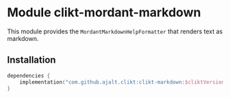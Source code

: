 # Module clikt-mordant-markdown

This module provides the `MordantMarkdownHelpFormatter` that renders text as markdown.

## Installation

```kotlin
dependencies {
    implementation("com.github.ajalt.clikt:clikt-markdown:$cliktVersion")
}
```
